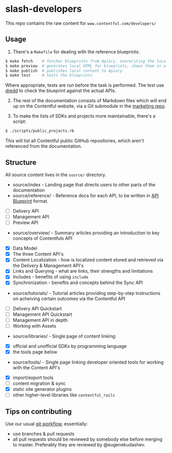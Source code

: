# slash-developers

This repo contains the raw content for `www.contentful.com/developers/`

## Usage

1. There's a `Makefile` for dealing with the reference blueprints:

```bash
$ make fetch    # fetches blueprints from Apiary, overwriting the local content
$ make preview  # generates local HTML for blueprints, shows them in a browser
$ make publish  # publishes local content to Apiary
$ make test     # tests the blueprints
```

Where appropriate, tests are run before the task is performed. The test use 
[dredd](https://github.com/apiaryio/dredd) to check the blueprint against the
actual APIs.

2. The rest of the documentation consists of Markdown files which will end up on the
Contentful website, via a Git submodule in the
[marketing repo](https://github.com/contentful/marketing-website).

3. To make the lists of SDKs and projects more maintainable, there's a script:

```bash
$ ./scripts/public_projects.rb
```

This will list all Contentful public GitHub repositories, which aren't referenced
from the documentation.

## Structure

All source content lives in the `source/` directory.

 - source/index - Landing page that directs users to other parts of the documentation
 - source/reference/ - Reference docs for each API, to be written in [API Blueprint](https://apiblueprint.org) format.
  - [ ] Delivery API
  - [ ] Management API
  - [ ] Preview API
 - source/overview/ - Summary articles providing an introduction to key concepts of Contentfuls API
  - [X] Data Model
  - [X] The three Content API's
  - [X] Content Localization - how is localized content stored and retrieved via the Delivery & Management API's
  - [X] Links and Querying - what are links, their strengths and limitations
  - [X] Includes - benefits of using `include`
  - [X] Synchronization - beneftis and concepts behind the Sync API
 - source/tutorials/ - Tutorial articles providing step-by-step instructions on acheiving certain outcomes via the Contentful API
  - [ ] Delivery API Quickstart
  - [ ] Management API Quickstart
  - [ ] Management API in depth
  - [ ] Working with Assets
 - source/libraries/ - Single page of content linking:
  - [X] official and unofficial SDKs by programming language
  - [X] the tools page below
 - source/tools/ - Single page linking developer oriented tools for working with the Content API's
  - [X] import/export tools
  - [ ] content migration & sync
  - [X] static site generator plugins
  - [ ] other higher-level libraries like `contentful_rails`

## Tips on contributing

Use our usual [git workflow](https://contentful.atlassian.net/wiki/display/ENG/Git+and+Github+workflow), essentially:

 - use branches & pull requests
 - all pull requests should be reviewed by somebody else before merging to master. Preferably they are reviewed by @eugenekudashev.
